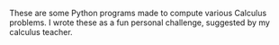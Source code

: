 These are some Python programs made to compute various Calculus problems.
I wrote these as a fun personal challenge, suggested by my calculus teacher.
